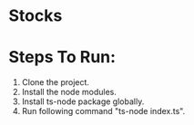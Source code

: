 # Stocks
# Steps To Run:

1. Clone the project.
2. Install the node modules.
3. Install ts-node package globally.
4. Run following command "ts-node index.ts".
